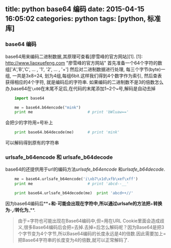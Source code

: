 title: python base64 编码
date: 2015-04-15 16:05:02
categories: python
tags: [python, 标准库]
---
### base64 编码
base64用来编码二进制数据,其原理可查看[廖雪峰的官方网站][1].
[1]: http://www.liaoxuefeng.com "廖雪峰的官方网站"
首先准备一个64个字符的数组['A','B','C', ... , '1', '2', ... , '+']
然后对二进制数据进行处理, 每三个字节(byte)一组, 一共是3x8=24, 划为4组,每组6bit.这样我们得到4个数字作为索引, 然后查表获得相应的4个字符, 就是编码后的字符串.
如果编码的二进制数不是3的倍数怎么办,base64在`\x00`在末尾不足后,在代码的末尾添加1~2个`=`号,解码是自动去掉
<!--more-->
```python    
    import base64

    me = base64.b64encode("mink")
    print me                        # print 'bWluaw=='
```
会把少的字符用=号补上
```python
    print base64.b64decode(me)      # print 'mink'
```
可以解码得到原有的字符串
### urlsafe_b64encode 和 urlsafe_b64decode
base64的还提供用于url的编码方法*urlsafe_b64encode* 和*urlsafe_b64decode*.
```python
    me = base64.urlsafe_b64encode('i\xb7\x1d\xfb\xef\xff')
    print me                        # print 'abcd--__'

    print base64.urlsafe_b64decode(me)  print 'abcd++//'
```
因为base64编码后**+**和**-**可能会出现在字符中,所以通过urlsafe的方法把**+**转换为**-**,**/**转化为**\_**.
>由于=字符也可能出现在Base64编码中,但=用在URL Cookie里面会造成歧义,很多Base64编码后会把=去掉.去掉=后怎么解码呢？因为Base64是把3个字节变为4个字节,所以Base64编码的长度永远是4的倍数.因此需要加上=把Base64字符串的长度变为4的倍数,就可以正常解码了.


    

    
